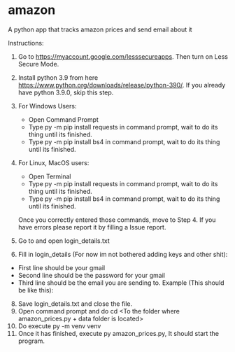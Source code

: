 # amazon
A python app that tracks amazon prices and send email about it

Instructions:
1. Go to https://myaccount.google.com/lesssecureapps. Then turn on Less Secure Mode.
2. Install python 3.9 from here https://www.python.org/downloads/release/python-390/. If you already have python 3.9.0, skip this step.
3. For Windows Users:
   - Open Command Prompt
   - Type py -m pip install requests in command prompt, wait to do its thing until its finished.
   - Type py -m pip install bs4 in command prompt, wait to do its thing until its finished.
5. For Linux, MacOS users:
   - Open Terminal
   - Type py -m pip install requests in command prompt, wait to do its thing until its finished.
   - Type py -m pip install bs4 in command prompt, wait to do its thing until its finished.
   
   Once you correctly entered those commands, move to Step 4. If you have errors please report it by filling a Issue report.
6. Go to <The Amazon Folder> and open login_details.txt
7. Fill in login_details (For now im not bothered adding keys and other shit):
 - First line should be your gmail
 - Second line should be the password for your gmail
 - Third line should be the email you are sending to.
   Example (This should be like this):
 
8. Save login_details.txt and close the file.
9. Open command prompt and do cd <To the folder where amazon_prices.py + data folder is located>
10. Do execute py -m venv venv
11. Once it has finished, execute py amazon_prices.py, It should start the program. 


